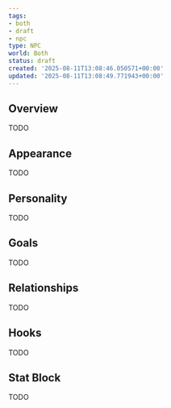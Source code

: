 ```yaml
---
tags:
- both
- draft
- npc
type: NPC
world: Both
status: draft
created: '2025-08-11T13:08:46.050571+00:00'
updated: '2025-08-11T13:08:49.771943+00:00'
---
```



## Overview

TODO
## Appearance

TODO
## Personality

TODO
## Goals

TODO
## Relationships

TODO
## Hooks

TODO
## Stat Block

TODO
